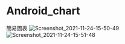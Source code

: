 # Android_chart
簡易圖表
![Screenshot_2021-11-24-15-50-49](https://user-images.githubusercontent.com/78857110/143196757-aeb1a15e-d295-4020-816f-deb7c2461120.png)
![Screenshot_2021-11-24-15-51-48](https://user-images.githubusercontent.com/78857110/143196802-5e16b30d-4f3e-4932-830d-e4d318b4ea3d.png)

